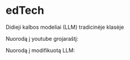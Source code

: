 # edTech
Didieji kalbos modeliai (LLM) tradicinėje klasėje

Nuorodą į youtube grojaraštį:


Nuorodą į modifikuotą LLM:
